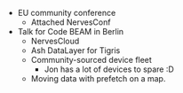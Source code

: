 - EU community conference 
	- Attached NervesConf
- Talk for Code BEAM in Berlin
	- NervesCloud
	- Ash DataLayer for Tigris
	- Community-sourced device fleet
		- Jon has a lot of devices to spare :D
	- Moving data with prefetch on a map.
	